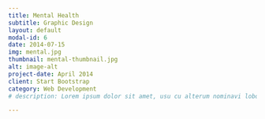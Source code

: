 ```yaml
---
title: Mental Health
subtitle: Graphic Design
layout: default
modal-id: 6
date: 2014-07-15
img: mental.jpg
thumbnail: mental-thumbnail.jpg
alt: image-alt
project-date: April 2014
client: Start Bootstrap
category: Web Development
# description: Lorem ipsum dolor sit amet, usu cu alterum nominavi lobortis. At duo novum diceret. Tantas apeirian vix et, usu sanctus postulant inciderint ut, populo diceret necessitatibus in vim. Cu eum dicam feugiat noluisse.

---
```

